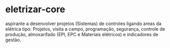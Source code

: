 # eletrizar-core
aspirante a desenvolver projetos (Sistemas) de controles ligando areas da elétrica tipo: Projetos, visita a campo, programação, segurança, controle de produção, almoxarifado (EPI, EPC e Materiais elétricos) e indicadores de gestão.
